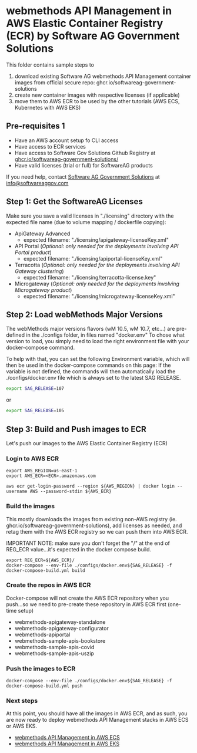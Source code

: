 # webmethods API Management in AWS Elastic Container Registry (ECR) by Software AG Government Solutions 

This folder contains sample steps to 
  1) download existing Software AG webmethods API Management container images from official secure repo: ghcr.io/softwareag-government-solutions
  2) create new container images with respective licenses (if applicable)
  3) move them to AWS ECR to be used by the other tutorials (AWS ECS, Kubernetes with AWS EKS)

## Pre-requisites 1

- Have an AWS account setup fo CLI access
- Have access to ECR services
- Have access to Software Gov Solutions Github Registry at [ghcr.io/softwareag-government-solutions/](https://github.com/orgs/softwareag-government-solutions/packages)
- Have valid licenses (trial or full) for SoftwareAG products

If you need help, contact [Software AG Government Solutions](https://www.softwareaggov.com/) at [info@softwareaggov.com](mailto:info@softwareaggov.com) 

## Step 1: Get the SoftwareAG Licenses

Make sure you save a valid licenses in "./licensing" directory with the expected file name (due to volume mapping / dockerfile copying):

 - ApiGateway Advanced
   - expected filename: "./licensing/apigateway-licenseKey.xml"
 - API Portal (*Optional: only needed for the deployments involving API Portal product*)
   - expected filename: "./licensing/apiportal-licenseKey.xml"
 - Terracotta (*Optional: only needed for the deployments involving API Gateway clustering*)
   - expected filename: "./licensing/terracotta-license.key"
 - Microgateway (*Optional: only needed for the deployments involving Microgateway product*)
   - expected filename: "./licensing/microgateway-licenseKey.xml"

## Step 2: Load webMethods Major Versions

The webMethods major versions flavors (wM 10.5, wM 10.7, etc...) are pre-defined in the ./configs folder, in files named "docker.env<version>"
To chose what version to load, you simply need to load the right environment file with your docker-compose command.

To help with that, you can set the following Environment variable, which will then be used in the docker-compose commands on this page:
If the variable is not defined, the commands will then automatically load the ./configs/docker.env file which is always set to the latest SAG RELEASE.

```bash
export SAG_RELEASE=107
```

or 

```bash
export SAG_RELEASE=105
```

## Step 3: Build and Push images to ECR

Let's push our images to the AWS Elastic Container Registry (ECR)

### Login to AWS ECR

```
export AWS_REGION=us-east-1
export AWS_ECR=<ECR>.amazonaws.com
```

```
aws ecr get-login-password --region ${AWS_REGION} | docker login --username AWS --password-stdin ${AWS_ECR}
```

### Build the images

This mostly downloads the images from existing non-AWS registry (ie. ghcr.io/softwareag-government-solutions), add licenses as needed, and retag them with the AWS ECR registry so we can push them into AWS ECR.

IMPORTANT NOTE: make sure you don't forget the "/" at the end of REG_ECR value...it's expected in the docker compose build.

```
export REG_ECR=${AWS_ECR}/
docker-compose --env-file ./configs/docker.env${SAG_RELEASE} -f docker-compose-build.yml build
```

### Create the repos in AWS ECR

Docker-compose will not create the AWS ECR repository when you push...so we need to pre-create these repository in AWS ECR first (one-time setup)

- webmethods-apigateway-standalone
- webmethods-apigateway-configurator
- webmethods-apiportal
- webmethods-sample-apis-bookstore
- webmethods-sample-apis-covid
- webmethods-sample-apis-uszip

### Push the images to ECR

```
docker-compose --env-file ./configs/docker.env${SAG_RELEASE} -f docker-compose-build.yml push
```

### Next steps

At this point, you should have all the images in AWS ECR, and as such, you are now ready to deploy webmethods API Management stacks in AWS ECS or AWS EKS.

 - [webmethods API Management in AWS ECS](../../aws_ecs/api_management/README.md)
 - [webmethods API Management in AWS EKS](../../kubernetes/api_management/README.md)